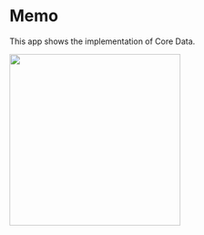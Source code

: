 # Memo

This app shows the implementation of Core Data.

<img src="https://user-images.githubusercontent.com/60697742/117911080-17834d00-b318-11eb-93a0-23796e20eb9f.mov" width="300">
